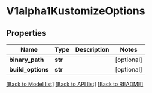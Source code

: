 # V1alpha1KustomizeOptions

## Properties
Name | Type | Description | Notes
------------ | ------------- | ------------- | -------------
**binary_path** | **str** |  | [optional] 
**build_options** | **str** |  | [optional] 

[[Back to Model list]](../README.md#documentation-for-models) [[Back to API list]](../README.md#documentation-for-api-endpoints) [[Back to README]](../README.md)

